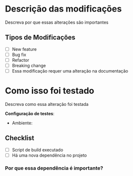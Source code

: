 # Descrição das modificações

Descreva por que essas alterações são importantes

## Tipos de Modificações

- [ ] New feature
- [ ] Bug fix
- [ ] Refactor
- [ ] Breaking change
- [ ] Essa modificação requer uma alteração na documentação

# Como isso foi testado

Descreva como essa alteração foi testada

**Configuração de testes**:

- Ambiente:

## Checklist

- [ ] Script de build executado
- [ ] Há uma nova dependência no projeto

### Por que essa dependência é importante?
